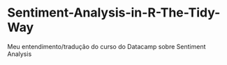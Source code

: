# Sentiment-Analysis-in-R-The-Tidy-Way
Meu entendimento/tradução do curso do Datacamp sobre Sentiment Analysis

